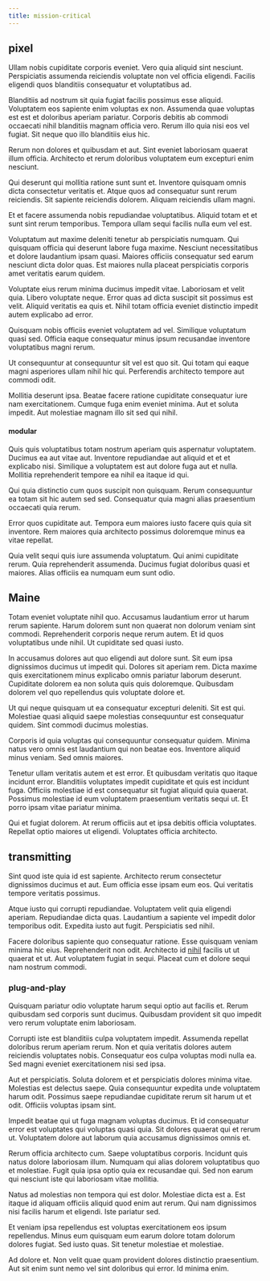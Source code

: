 ```yaml
---
title: mission-critical
---
```


## pixel

Ullam nobis cupiditate corporis eveniet. Vero quia aliquid sint nesciunt. Perspiciatis assumenda reiciendis voluptate non vel officia eligendi. Facilis eligendi quos blanditiis consequatur et voluptatibus ad.

Blanditiis ad nostrum sit quia fugiat facilis possimus esse aliquid. Voluptatem eos sapiente enim voluptas ex non. Assumenda quae voluptas est est et doloribus aperiam pariatur. Corporis debitis ab commodi occaecati nihil blanditiis magnam officia vero. Rerum illo quia nisi eos vel fugiat. Sit neque quo illo blanditiis eius hic.

Rerum non dolores et quibusdam et aut. Sint eveniet laboriosam quaerat illum officia. Architecto et rerum doloribus voluptatem eum excepturi enim nesciunt.

Qui deserunt qui mollitia ratione sunt sunt et. Inventore quisquam omnis dicta consectetur veritatis et. Atque quos ad consequatur sunt rerum reiciendis. Sit sapiente reiciendis dolorem. Aliquam reiciendis ullam magni.

Et et facere assumenda nobis repudiandae voluptatibus. Aliquid totam et et sunt sint rerum temporibus. Tempora ullam sequi facilis nulla eum vel est.

Voluptatum aut maxime deleniti tenetur ab perspiciatis numquam. Qui quisquam officia qui deserunt labore fuga maxime. Nesciunt necessitatibus et dolore laudantium ipsam quasi. Maiores officiis consequatur sed earum nesciunt dicta dolor quas. Est maiores nulla placeat perspiciatis corporis amet veritatis earum quidem.

Voluptate eius rerum minima ducimus impedit vitae. Laboriosam et velit quia. Libero voluptate neque. Error quas ad dicta suscipit sit possimus est velit. Aliquid veritatis ea quis et. Nihil totam officia eveniet distinctio impedit autem explicabo ad error.

Quisquam nobis officiis eveniet voluptatem ad vel. Similique voluptatum quasi sed. Officia eaque consequatur minus ipsum recusandae inventore voluptatibus magni rerum.

Ut consequuntur at consequuntur sit vel est quo sit. Qui totam qui eaque magni asperiores ullam nihil hic qui. Perferendis architecto tempore aut commodi odit.

Mollitia deserunt ipsa. Beatae facere ratione cupiditate consequatur iure nam exercitationem. Cumque fuga enim eveniet minima. Aut et soluta impedit. Aut molestiae magnam illo sit sed qui nihil.

#### modular

Quis quis voluptatibus totam nostrum aperiam quis aspernatur voluptatem. Ducimus ea aut vitae aut. Inventore repudiandae aut aliquid et et et explicabo nisi. Similique a voluptatem est aut dolore fuga aut et nulla. Mollitia reprehenderit tempore ea nihil ea itaque id qui.

Qui quia distinctio cum quos suscipit non quisquam. Rerum consequuntur ea totam sit hic autem sed sed. Consequatur quia magni alias praesentium occaecati quia rerum.

Error quos cupiditate aut. Tempora eum maiores iusto facere quis quia sit inventore. Rem maiores quia architecto possimus doloremque minus ea vitae repellat.

Quia velit sequi quis iure assumenda voluptatum. Qui animi cupiditate rerum. Quia reprehenderit assumenda. Ducimus fugiat doloribus quasi et maiores. Alias officiis ea numquam eum sunt odio.

## Maine

Totam eveniet voluptate nihil quo. Accusamus laudantium error ut harum rerum sapiente. Harum dolorem sunt non quaerat non dolorum veniam sint commodi. Reprehenderit corporis neque rerum autem. Et id quos voluptatibus unde nihil. Ut cupiditate sed quasi iusto.

In accusamus dolores aut quo eligendi aut dolore sunt. Sit eum ipsa dignissimos ducimus ut impedit qui. Dolores sit aperiam rem. Dicta maxime quis exercitationem minus explicabo omnis pariatur laborum deserunt. Cupiditate dolorem ea non soluta quis quis doloremque. Quibusdam dolorem vel quo repellendus quis voluptate dolore et.

Ut qui neque quisquam ut ea consequatur excepturi deleniti. Sit est qui. Molestiae quasi aliquid saepe molestias consequuntur est consequatur quidem. Sint commodi ducimus molestias.

Corporis id quia voluptas qui consequuntur consequatur quidem. Minima natus vero omnis est laudantium qui non beatae eos. Inventore aliquid minus veniam. Sed omnis maiores.

Tenetur ullam veritatis autem et est error. Et quibusdam veritatis quo itaque incidunt error. Blanditiis voluptates impedit cupiditate et quis est incidunt fuga. Officiis molestiae id est consequatur sit fugiat aliquid quia quaerat. Possimus molestiae id eum voluptatem praesentium veritatis sequi ut. Et porro ipsam vitae pariatur minima.

Qui et fugiat dolorem. At rerum officiis aut et ipsa debitis officia voluptates. Repellat optio maiores ut eligendi. Voluptates officia architecto.

## transmitting

Sint quod iste quia id est sapiente. Architecto rerum consectetur dignissimos ducimus et aut. Eum officia esse ipsam eum eos. Qui veritatis tempore veritatis possimus.

Atque iusto qui corrupti repudiandae. Voluptatem velit quia eligendi aperiam. Repudiandae dicta quas. Laudantium a sapiente vel impedit dolor temporibus odit. Expedita iusto aut fugit. Perspiciatis sed nihil.

Facere doloribus sapiente quo consequatur ratione. Esse quisquam veniam minima hic eius. Reprehenderit non odit. Architecto id [nihil](/facere/temporibus/square_function_based.md) facilis ut ut quaerat et ut. Aut voluptatem fugiat in sequi. Placeat cum et dolore sequi nam nostrum commodi.

### plug-and-play

Quisquam pariatur odio voluptate harum sequi optio aut facilis et. Rerum quibusdam sed corporis sunt ducimus. Quibusdam provident sit quo impedit vero rerum voluptate enim laboriosam.

Corrupti iste est blanditiis culpa voluptatem impedit. Assumenda repellat doloribus rerum aperiam rerum. Non et quia veritatis dolores autem reiciendis voluptates nobis. Consequatur eos culpa voluptas modi nulla ea. Sed magni eveniet exercitationem nisi sed ipsa.

Aut et perspiciatis. Soluta dolorem et et perspiciatis dolores minima vitae. Molestias est delectus saepe. Quia consequuntur expedita unde voluptatem harum odit. Possimus saepe repudiandae cupiditate rerum sit harum ut et odit. Officiis voluptas ipsam sint.

Impedit beatae qui ut fuga magnam voluptas ducimus. Et id consequatur error est voluptates qui voluptas quasi quia. Sit dolores quaerat qui et rerum ut. Voluptatem dolore aut laborum quia accusamus dignissimos omnis et.

Rerum officia architecto cum. Saepe voluptatibus corporis. Incidunt quis natus dolore laboriosam illum. Numquam qui alias dolorem voluptatibus quo et molestiae. Fugit quia ipsa optio quia ex recusandae qui. Sed non earum qui nesciunt iste qui laboriosam vitae mollitia.

Natus ad molestias non tempora qui est dolor. Molestiae dicta est a. Est itaque id aliquam officiis aliquid quod enim aut rerum. Qui nam dignissimos nisi facilis harum et eligendi. Iste pariatur sed.

Et veniam ipsa repellendus est voluptas exercitationem eos ipsum repellendus. Minus eum quisquam eum earum dolore totam dolorum dolores fugiat. Sed iusto quas. Sit tenetur molestiae et molestiae.

Ad dolore et. Non velit quae quam provident dolores distinctio praesentium. Aut sit enim sunt nemo vel sint doloribus qui error. Id minima enim.
